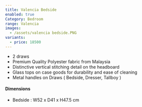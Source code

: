 ```yaml
---
title: Valencia Bedside
enabled: true
Category: Bedroom
range: Valencia
images:
  - /assets/valencia bedside.PNG
variants:
  - price: 18500
---
```


* 2 draws
* Premium Quality Polyester fabric from Malaysia
* Distinctive vertical stitching detail on the headboard
* Glass tops on case goods for durability and ease of cleaning
* Metal handles on Draws ( Bedside, Dresser, Tallboy )

#### Dimensions

* Bedside : W52 x D41 x H47.5 cm
